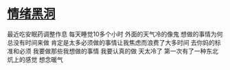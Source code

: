 # [情绪黑洞](https://github.com/zerone0x/tmpbackup/issues/114)

最近吃安眠药调整作息 每天睡觉10多个小时 外面的天气冷的像鬼 想做的事情为何总没有时间来做 肯定是太多必须做的事情让我焦虑而浪费了大多时间 去你妈的标准和必须 我要做那些我想做的事情 我要认真的做 天太冷了 第一次有了一种东北炕上的感觉 想念暖气